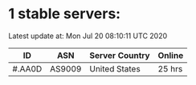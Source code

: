 # 1 stable servers:

Latest update at: Mon Jul 20 08:10:11 UTC 2020

| ID | ASN | Server Country | Online |
| -- | --- | -------------- | ------ |
| #.AA0D | AS9009 | United States | 25 hrs |

